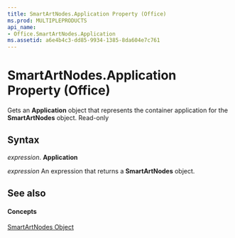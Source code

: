 ```yaml
---
title: SmartArtNodes.Application Property (Office)
ms.prod: MULTIPLEPRODUCTS
api_name:
- Office.SmartArtNodes.Application
ms.assetid: a6e4b4c3-dd85-9934-1385-8da604e7c761
---
```



# SmartArtNodes.Application Property (Office)

Gets an  **Application** object that represents the container application for the **SmartArtNodes** object. Read-only


## Syntax

 _expression_. **Application**

 _expression_ An expression that returns a **SmartArtNodes** object.


## See also


#### Concepts


[SmartArtNodes Object](smartartnodes-object-office.md)

